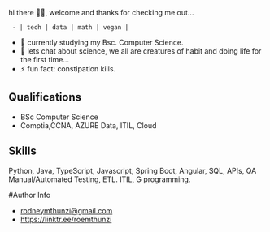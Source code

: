  hi there 👋🏿, welcome and thanks for checking me out...
	
	 - | tech | data | math | vegan |  
 - 🌱 currently studying my Bsc. Computer Science.
 - 💬 lets chat about science, we all are creatures of habit and doing life for the first time...
 - ⚡ fun fact: constipation kills.
 
 ## Qualifications
 - BSc Computer Science
 - Comptia,CCNA, AZURE Data, ITIL, Cloud
 


## Skills
Python, Java, TypeScript, Javascript, Spring Boot, Angular, SQL, APIs, QA Manual/Automated Testing, ETL. ITIL, G programming. 



#Author Info
- rodneymthunzi@gmail.com
- https://linktr.ee/roemthunzi


<!--
**Andile-Rodney/Andile-Rodney** is a ✨ _special_ ✨ repository because its `README.md` (this file) appears on your GitHub profile.

Here are some ideas to get you started:

- 🔭 I’m currently working on ...
- 🌱 I’m currently learning 
- 👯 I’m looking to collaborate on ...
- 🤔 I’m looking for help with ...
- 💬 Ask me about ...
- 📫 How to reach me: ...
- 😄 Pronouns: ...
- ⚡ Fun fact: ...
-->
